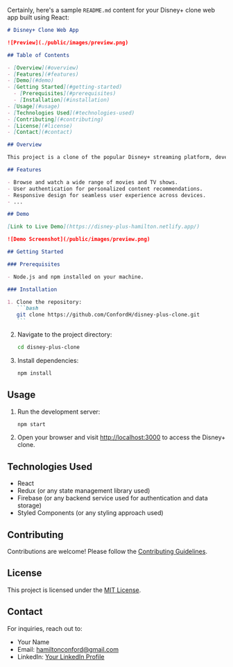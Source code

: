 Certainly, here's a sample `README.md` content for your Disney+ clone web app built using React:

````markdown
# Disney+ Clone Web App

![Preview](./public/images/preview.png)

## Table of Contents

- [Overview](#overview)
- [Features](#features)
- [Demo](#demo)
- [Getting Started](#getting-started)
  - [Prerequisites](#prerequisites)
  - [Installation](#installation)
- [Usage](#usage)
- [Technologies Used](#technologies-used)
- [Contributing](#contributing)
- [License](#license)
- [Contact](#contact)

## Overview

This project is a clone of the popular Disney+ streaming platform, developed using React. It replicates the main features and design of Disney+ to provide users with a familiar and enjoyable streaming experience.

## Features

- Browse and watch a wide range of movies and TV shows.
- User authentication for personalized content recommendations.
- Responsive design for seamless user experience across devices.
- ...

## Demo

[Link to Live Demo](https://disney-plus-hamilton.netlify.app/)

![Demo Screenshot](/public/images/preview.png)

## Getting Started

### Prerequisites

- Node.js and npm installed on your machine.

### Installation

1. Clone the repository:
   ```bash
   git clone https://github.com/ConfordH/disney-plus-clone.git
   ```
````

2. Navigate to the project directory:

   ```bash
   cd disney-plus-clone
   ```

3. Install dependencies:
   ```bash
   npm install
   ```

## Usage

1. Run the development server:

   ```bash
   npm start
   ```

2. Open your browser and visit [http://localhost:3000](http://localhost:3000) to access the Disney+ clone.

## Technologies Used

- React
- Redux (or any state management library used)
- Firebase (or any backend service used for authentication and data storage)
- Styled Components (or any styling approach used)

## Contributing

Contributions are welcome! Please follow the [Contributing Guidelines](CONTRIBUTING.md).

## License

This project is licensed under the [MIT License](LICENSE).

## Contact

For inquiries, reach out to:

- Your Name
- Email: hamiltonconford@gmail.com
- LinkedIn: [Your LinkedIn Profile](https://www.linkedin.com/in/hamilton-conford-42ba87158/)

```

```
